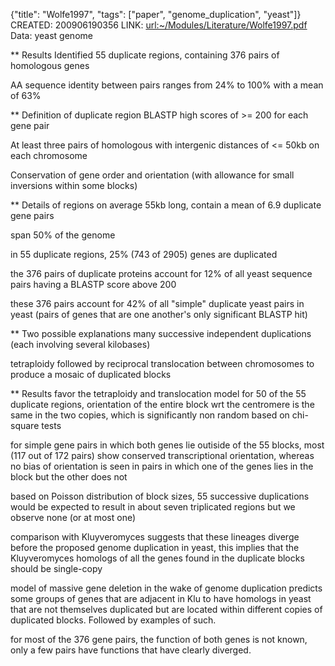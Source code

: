 {"title": "Wolfe1997", "tags": ["paper", "genome_duplication", "yeast"]}
CREATED: 200906190356
LINK: <url:~/Modules/Literature/Wolfe1997.pdf>
Data: yeast genome

** Results
Identified 55 duplicate regions, containing 376 pairs of homologous genes

AA sequence identity between pairs ranges from 24% to 100% with a mean of 63%

** Definition of duplicate region
BLASTP high scores of >= 200 for each gene pair

At least  three pairs of homologous with intergenic distances of <= 50kb on each chromosome

Conservation of gene order and orientation (with allowance for small inversions within some blocks)

** Details of regions
on average 55kb long, contain a mean of 6.9 duplicate gene pairs

span 50% of the genome

in 55 duplicate regions, 25% (743 of 2905) genes are duplicated

the 376 pairs of duplicate proteins account for 12% of all  yeast sequence
pairs having a BLASTP score above 200

these 376 pairs account for 42% of all "simple" duplicate yeast pairs in yeast
(pairs of genes that are one another's only significant BLASTP hit)

** Two possible explanations
many successive independent duplications (each involving several kilobases)

tetraploidy followed by reciprocal translocation between chromosomes to
produce a mosaic of duplicated blocks

** Results favor the tetraploidy and translocation model
for 50 of the 55 duplicate regions, orientation of the entire block wrt the
centromere is the same in the two copies, which is significantly non
random based on chi-square tests

for simple gene pairs in which both genes lie outiside of the 55 blocks, most
(117 out of 172 pairs) show conserved transcriptional orientation, whereas
no bias of orientation is seen in pairs in which one of the genes lies in
the block but the other does not

based on Poisson distribution of block sizes, 55 successive duplications would
be expected to result in about seven triplicated regions but we observe none
(or at most one)

comparison with Kluyveromyces suggests that these lineages diverge before the
proposed genome duplication in yeast, this implies that the Kluyveromyces
homologs of all the genes found in the duplicate blocks should be single-copy

model of massive gene deletion in the wake of genome duplication predicts some
groups of genes that are adjacent in Klu to have homologs in yeast that are
not themselves duplicated but are located within different copies of
duplicated blocks. Followed by examples of such.

for most of the 376 gene pairs, the function of both genes is not known, only
a few pairs have functions that have clearly diverged.
